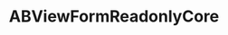 ---
title: ABViewFormReadonlyCore
layout: module
mod: 'module:ABViewFormReadonlyCore'
category: core-views
---